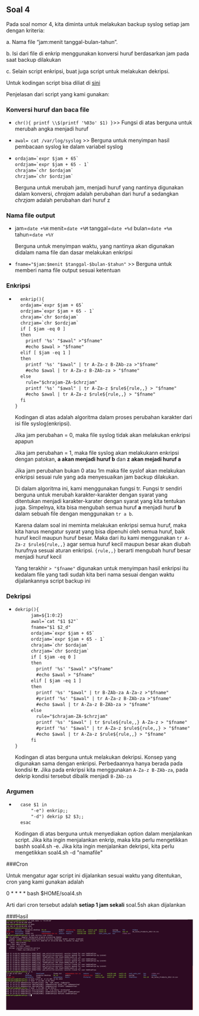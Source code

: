 ## Soal 4

Pada soal nomor 4, kita diminta untuk melakukan backup syslog setiap jam dengan kriteria:

a. Nama file “jam:menit tanggal-bulan-tahun”.

b. Isi dari file di enkrip menggunakan konversi huruf berdasarkan jam pada saat backup dilakukan

c. Selain script enkripsi, buat juga script untuk melakukan dekripsi.


Untuk kodingan script bisa diliat di [sini](https://github.com/anggar/SoalShift_modul1_E05/blob/master/soal4.sh)


Penjelasan dari script yang kami gunakan:

### Konversi huruf dan baca file

- `chr(){
 printf \\$(printf '%03o' $1)
}`>> Fungsi di atas berguna untuk merubah angka menjadi huruf

- `awal= cat /var/log/syslog` >> Berguna untuk menyimpan hasil pembacaan syslog ke dalam variabel syslog

- ```
  ordajam=`expr $jam + 65`
  ordzjam=`expr $jam + 65 - 1`
  chrajam=`chr $ordajam`
  chrzjam=`chr $ordzjam`
  ```
  Berguna untuk merubah jam, menjadi huruf yang nantinya digunakan dalam konversi, *chrajam* adalah perubahan dari huruf a sedangkan *chrzjam* adalah perubahan dari huruf z

### Nama file output

- jam=`date +%H`
  menit=`date +%M`
  tanggal=`date +%d`
  bulan=`date +%m`
  tahun=`date +%Y`

  Berguna untuk menyimpan waktu, yang nantinya akan digunakan didalam nama file dan dasar melakukan enkripsi

- `fname="$jam:$menit $tanggal-$bulan-$tahun"` >> Berguna untuk memberi nama file output sesuai ketentuan

### Enkripsi

- ```
	enkrip(){
	ordajam=`expr $jam + 65`
	ordzjam=`expr $jam + 65 - 1`
	chrajam=`chr $ordajam`
	chrzjam=`chr $ordzjam`
	if [ $jam -eq 0 ]
	then
	  printf '%s' "$awal" >"$fname"
	  #echo $awal > "$fname"
	elif [ $jam -eq 1 ]
	then
	  printf '%s' "$awal" | tr A-Za-z B-ZAb-za >"$fname"
	  #echo $awal | tr A-Za-z B-ZAb-za > "$fname"
	else
	  rule="$chrajam-ZA-$chrzjam"
	  printf '%s' "$awal" | tr A-Za-z $rule${rule,,} > "$fname"
	  #echo $awal | tr A-Za-z $rule${rule,,} > "$fname"
	fi
  }
  ```
  Kodingan di atas adalah algoritma dalam proses perubahan karakter dari isi file syslog(enkripsi).

  Jika jam perubahan = 0, maka file syslog tidak akan melakukan enkripsi apapun

  Jika jam perubahan = 1, maka file syslog akan melakukann enkripsi dengan patokan, **a akan menjadi huruf b** dan **z akan mejadi huruf a**

  Jika jam perubahan bukan 0 atau 1m maka file syslof akan melakukan enkripsi sesuai rule yang ada menyesuaikan jam backup dilakukan.

  Di dalam algoritma ini, kami menggunakan fungsi tr. Fungsi tr sendiri berguna untuk merubah karakter-karakter dengan syarat yang ditentukan menjadi karakter-karater dengan syarat yang kita tentukan juga. Simpelnya, kita bisa mengubah semua huruf **a** menjadi huruf **b** dalam sebuah file dengan menggunakan `tr a b`.

  Karena dalam soal ini meminta melakukan enkripsi semua huruf, maka kita harus mengatur syarat yang bisa dipenuhi oleh semua huruf, baik huruf kecil maupun huruf besar. Maka dari itu kami menggunakan `tr A-Za-z $rule${rule,,}` agar semua huruf kecil maupun besar akan diubah hurufnya sesuai aturan enkripsi. `{rule,,}` berarti mengubah huruf besar menjadi huruf kecil

  Yang terakhir ` > "$fname" ` digunakan untuk menyimpan hasil enkripsi itu kedalam file yang tadi sudah kita beri nama sesuai dengan waktu dijalankannya script backup ini

### Dekripsi

- ```
  dekrip(){
        jam=${1:0:2}
        awal=`cat "$1 $2"`
        fname="$1 $2_d"
        ordajam=`expr $jam + 65`
        ordzjam=`expr $jam + 65 - 1`
        chrajam=`chr $ordajam`
        chrzjam=`chr $ordzjam`
        if [ $jam -eq 0 ]
        then
          printf '%s' "$awal" >"$fname"
          #echo $awal > "$fname"
        elif [ $jam -eq 1 ]
        then
          printf '%s' "$awal" | tr B-ZAb-za A-Za-z >"$fname"
          #printf '%s' "$awal" | tr A-Za-z B-ZAb-za >"$fname"
          #echo $awal | tr A-Za-z B-ZAb-za > "$fname"
        else
          rule="$chrajam-ZA-$chrzjam"
          printf '%s' "$awal" | tr $rule${rule,,} A-Za-z > "$fname"  
          #printf '%s' "$awal" | tr A-Za-z $rule${rule,,} > "$fname"
          #echo $awal | tr A-Za-z $rule${rule,,} > "$fname"
        fi
  }
  ```
  Kodingan di atas berguna untuk melakukan dekripsi. Konsep yang digunakan sama dengan enkripsi. Perbedaannya hanya berada pada kondisi **tr**. Jika pada enkripsi kita menggunakan ``A-Za-z B-ZAb-za``, pada dekrip kondisi tersebut dibalik menjadi ``B-ZAb-za``

### Argumen
- ```
	case $1 in
        "-e") enkrip;;
        "-d") dekrip $2 $3;;
	esac
   ```
   Kodingan di atas berguna untuk menyediakan option dalam menjalankan script. Jika kita ingin menjalankan enkrip, maka kita perlu mengetikkan bashh soal4.sh -e. Jika kita ingin menjalankan dekripsi, kita perlu mengetikkan soal4.sh -d "namafile"

###Cron

Untuk mengatur agar script ini dijalankan sesuai waktu yang ditentukan, cron yang kami gunakan adalah

0 * * * * bash $HOME/soal4.sh

Arti dari cron tersebut adalah **setiap 1 jam sekali** soal.5sh akan dijalankan


###Hasil
![Soal 4](soal4.jpg)   


